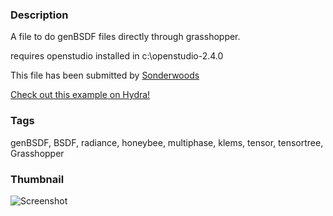 ### Description 
A file to do genBSDF files directly through grasshopper.
requires openstudio installed in c:\openstudio-2.4.0

This file has been submitted by [Sonderwoods](https://github.com/Sonderwoods)

[Check out this example on Hydra!](http://hydrashare.github.io/hydra/viewer?owner=Sonderwoods&fork=hydra&id=genBSDF)
### Tags 
genBSDF, BSDF, radiance, honeybee, multiphase, klems, tensor, tensortree, Grasshopper
### Thumbnail 
![Screenshot](https://raw.githubusercontent.com/Sonderwoods/hydra/master/genBSDF/thumbnail.png)
